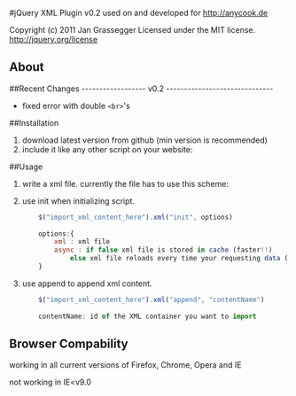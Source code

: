 #jQuery XML Plugin v0.2
used on and developed for http://anycook.de

Copyright (c) 2011 Jan Grassegger
Licensed under the MIT license.
http://jquery.org/license

## About

 
##Recent Changes
------------------ v0.2 ------------------------------
 - fixed error with double ```<br>```'s
 
 
##Installation
1. download latest version from github (min version is recommended)
2. include it like any other script on your website:
	<script type="text/javascript" src="/scripts/lib/jquery.xml-0.3.js"></script>

##Usage
1. write a xml file. currently the file has to use this scheme:
	
	<templates>
		<template id="an_id">
		 the content you want to use on your website
		</template>
		<template id="another_id">
		 the other content you want to use on your website
		</template>
	<templates>
	
2. use init when initializing script. 
	```javascript
		$("import_xml_content_here").xml("init", options)
		
		options:{
			xml : xml file
			async : if false xml file is stored in cache (faster!!) 
				else xml file reloads every time your requesting data (dynamically)
		}
	```
3. use append to append xml content.
	```javascript
		$("import_xml_content_here").xml("append", "contentName")
		
		contentName: id of the XML container you want to import
	```
	
	
## Browser Compability
working in all current versions of Firefox, Chrome, Opera and IE

not working in IE<v9.0
